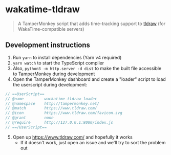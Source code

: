 # wakatime-tldraw

> A TamperMonkey script that adds time-tracking support to [tldraw](https://www.tldraw.com/) (for WakaTime-compatible servers)

## Development instructions

1. Run `yarn` to install dependencies (Yarn v4 required)
2. `yarn watch` to start the TypeScript compiler
3. Also, `python3 -m http.server -d dist` to make the built file accessible to TamperMonkey during development
4. Open the TamperMonkey dashboard and create a "loader" script to load the userscript during development:

```js
// ==UserScript==
// @name         wackatime-tldraw loader
// @namespace    http://tampermonkey.net/
// @match        https://www.tldraw.com/
// @icon         https://www.tldraw.com/favicon.svg
// @grant        none
// @require      http://127.0.0.1:8000/index.js
// ==/UserScript==
```

5. Open up <https://www.tldraw.com/> and hopefully it works
   - If it doesn't work, just open an issue and we'll try to sort the problem out

